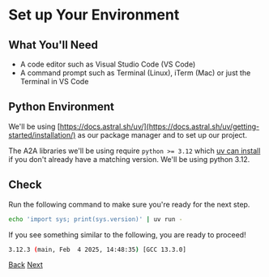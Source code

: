# Set up Your Environment

## What You'll Need <!-- {docsify-ignore} -->

- A code editor such as Visual Studio Code (VS Code)
- A command prompt such as Terminal (Linux), iTerm (Mac) or just the Terminal in VS Code

## Python Environment <!-- {docsify-ignore} -->

We'll be using [https://docs.astral.sh/uv/](https://docs.astral.sh/uv/getting-started/installation/) as our package manager and to set up our project.

The A2A libraries we'll be using require `python >= 3.12` which [uv can install](https://docs.astral.sh/uv/guides/install-python/) if you don't already have a matching version. We'll be using python 3.12.

## Check <!-- {docsify-ignore} -->

Run the following command to make sure you're ready for the next step.

```bash
echo 'import sys; print(sys.version)' | uv run -
```

If you see something similar to the following, you are ready to proceed!

```bash
3.12.3 (main, Feb  4 2025, 14:48:35) [GCC 13.3.0]
```

<div class="bottom-buttons" style="flex flex-row">
  <a href="#/tutorials/python/1_introduction.md" class="back-button">Back</a>
  <a href="#/tutorials/python/3_create_a_project.md?id=creating-a-project" class="next-button">Next</a>
</div>
